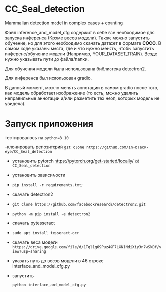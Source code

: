 # CC_Seal_detection
Mammalian detection model in complex cases + counting

Файл inference_and_model_cfg содержит в себе все необходимое для запуска инференса (Кроме весов модели). Также можно запустить обучение, но для этого необходимо скачать датасет в формате **COCO**.
В самом коде указаны места, где и что нужно менять, чтобы запустить инференс/обучение модели (Например, YOUR_DATASET_TRAIN). Везде нужно указывать пути до файла/папки.

Для обучения модели была использована библиотека detectron2.

Для инференса был использован gradio.

В данный момент, можно менять аннотации в самом gradio после того, как модель обработает изображение (то есть, можно удалить неправильные аннотации и/или разметить тех нерп, которых модель не увидела).

# Запуск приложения
тестировалось на `python=3.10`

-клонировать репозиторий 
`git clone https://github.com/in-black-eye/CC_Seal_detection`
- установить pytorch https://pytorch.org/get-started/locally/
 `cd CC_Seal_detection`
- установить зависимости
- 
  `pip install -r requirements.txt`;
- скачать detectron2
- 
  `git clone https://github.com/facebookresearch/detectron2.git`
-
  `python -m pip install -e detectron2`
 
- скачать pytesseract
- 
  `sudo apt install tesseract-ocr`
  
- скачать веса модели
  `https://drive.google.com/file/d/1Tql1g69Puz4GF7LXNINdiXiy3n7wSkDf/view?usp=sharing`
- указать путь до весов модели в 46 строке interface_and_model_cfg.py
- запустить
  
  `python interface_and_model_cfg.py`
